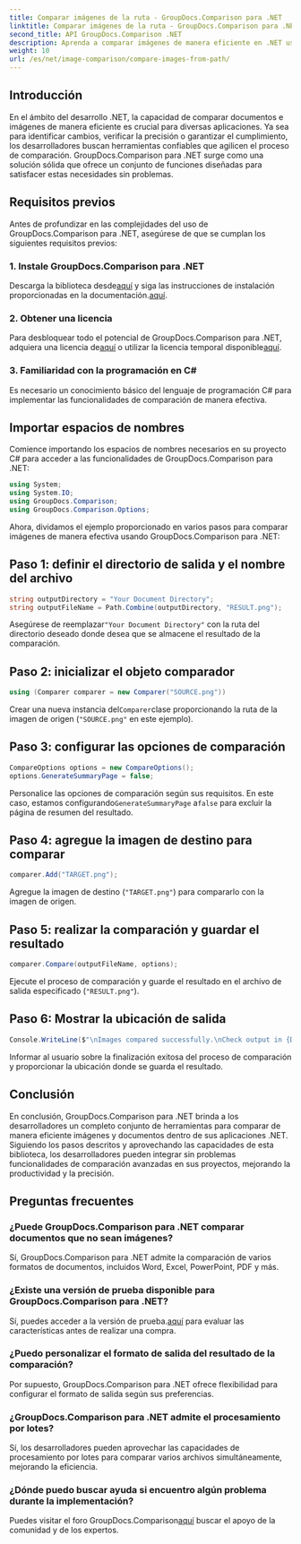 ```yaml
---
title: Comparar imágenes de la ruta - GroupDocs.Comparison para .NET
linktitle: Comparar imágenes de la ruta - GroupDocs.Comparison para .NET
second_title: API GroupDocs.Comparison .NET
description: Aprenda a comparar imágenes de manera eficiente en .NET usando la biblioteca GroupDocs.Comparison. Siga la guía paso a paso para una integración perfecta.
weight: 10
url: /es/net/image-comparison/compare-images-from-path/
---
```

## Introducción
En el ámbito del desarrollo .NET, la capacidad de comparar documentos e imágenes de manera eficiente es crucial para diversas aplicaciones. Ya sea para identificar cambios, verificar la precisión o garantizar el cumplimiento, los desarrolladores buscan herramientas confiables que agilicen el proceso de comparación. GroupDocs.Comparison para .NET surge como una solución sólida que ofrece un conjunto de funciones diseñadas para satisfacer estas necesidades sin problemas.
## Requisitos previos
Antes de profundizar en las complejidades del uso de GroupDocs.Comparison para .NET, asegúrese de que se cumplan los siguientes requisitos previos:
### 1. Instale GroupDocs.Comparison para .NET
 Descarga la biblioteca desde[aquí](https://releases.groupdocs.com/comparison/net/) y siga las instrucciones de instalación proporcionadas en la documentación.[aquí](https://tutorials.groupdocs.com/comparison/net/).
### 2. Obtener una licencia
 Para desbloquear todo el potencial de GroupDocs.Comparison para .NET, adquiera una licencia de[aquí](https://purchase.groupdocs.com/buy) o utilizar la licencia temporal disponible[aquí](https://purchase.groupdocs.com/temporary-license/).
### 3. Familiaridad con la programación en C#
Es necesario un conocimiento básico del lenguaje de programación C# para implementar las funcionalidades de comparación de manera efectiva.

## Importar espacios de nombres
Comience importando los espacios de nombres necesarios en su proyecto C# para acceder a las funcionalidades de GroupDocs.Comparison para .NET:
```csharp
using System;
using System.IO;
using GroupDocs.Comparison;
using GroupDocs.Comparison.Options;
```

Ahora, dividamos el ejemplo proporcionado en varios pasos para comparar imágenes de manera efectiva usando GroupDocs.Comparison para .NET:
## Paso 1: definir el directorio de salida y el nombre del archivo
```csharp
string outputDirectory = "Your Document Directory";
string outputFileName = Path.Combine(outputDirectory, "RESULT.png");
```
 Asegúrese de reemplazar`"Your Document Directory"` con la ruta del directorio deseado donde desea que se almacene el resultado de la comparación.
## Paso 2: inicializar el objeto comparador
```csharp
using (Comparer comparer = new Comparer("SOURCE.png"))
```
 Crear una nueva instancia del`Comparer`clase proporcionando la ruta de la imagen de origen (`"SOURCE.png"` en este ejemplo).
## Paso 3: configurar las opciones de comparación
```csharp
CompareOptions options = new CompareOptions();
options.GenerateSummaryPage = false;
```
 Personalice las opciones de comparación según sus requisitos. En este caso, estamos configurando`GenerateSummaryPage` a`false` para excluir la página de resumen del resultado.
## Paso 4: agregue la imagen de destino para comparar
```csharp
comparer.Add("TARGET.png");
```
Agregue la imagen de destino (`"TARGET.png"`) para compararlo con la imagen de origen.
## Paso 5: realizar la comparación y guardar el resultado
```csharp
comparer.Compare(outputFileName, options);
```
Ejecute el proceso de comparación y guarde el resultado en el archivo de salida especificado (`"RESULT.png"`).
## Paso 6: Mostrar la ubicación de salida
```csharp
Console.WriteLine($"\nImages compared successfully.\nCheck output in {Directory.GetCurrentDirectory()}.");
```
Informar al usuario sobre la finalización exitosa del proceso de comparación y proporcionar la ubicación donde se guarda el resultado.

## Conclusión
En conclusión, GroupDocs.Comparison para .NET brinda a los desarrolladores un completo conjunto de herramientas para comparar de manera eficiente imágenes y documentos dentro de sus aplicaciones .NET. Siguiendo los pasos descritos y aprovechando las capacidades de esta biblioteca, los desarrolladores pueden integrar sin problemas funcionalidades de comparación avanzadas en sus proyectos, mejorando la productividad y la precisión.
## Preguntas frecuentes
### ¿Puede GroupDocs.Comparison para .NET comparar documentos que no sean imágenes?
Sí, GroupDocs.Comparison para .NET admite la comparación de varios formatos de documentos, incluidos Word, Excel, PowerPoint, PDF y más.
### ¿Existe una versión de prueba disponible para GroupDocs.Comparison para .NET?
 Sí, puedes acceder a la versión de prueba.[aquí](https://releases.groupdocs.com/) para evaluar las características antes de realizar una compra.
### ¿Puedo personalizar el formato de salida del resultado de la comparación?
Por supuesto, GroupDocs.Comparison para .NET ofrece flexibilidad para configurar el formato de salida según sus preferencias.
### ¿GroupDocs.Comparison para .NET admite el procesamiento por lotes?
Sí, los desarrolladores pueden aprovechar las capacidades de procesamiento por lotes para comparar varios archivos simultáneamente, mejorando la eficiencia.
### ¿Dónde puedo buscar ayuda si encuentro algún problema durante la implementación?
 Puedes visitar el foro GroupDocs.Comparison[aquí](https://forum.groupdocs.com/c/comparison/12) buscar el apoyo de la comunidad y de los expertos.